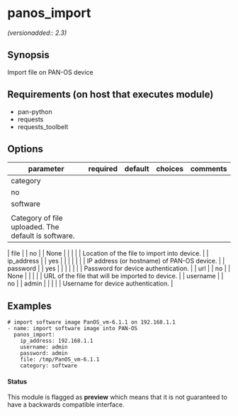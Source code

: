 # panos_import

_(versionadded:: 2.3)_


## Synopsis

Import file on PAN-OS device


## Requirements (on host that executes module)

- pan-python
- requests
- requests_toolbelt

## Options

| parameter | required | default | choices | comments |
| --- | --- | --- | --- | --- |
| category  |
| no |
| software |
| |  |
| Category of file uploaded. The default is software.  |
</td></tr>
| file  |
| no |
| None |
| |  |
| Location of the file to import into device.  |
</td></tr>
| ip_address  |
| yes |
|  |
| |  |
| IP address (or hostname) of PAN-OS device.  |
</td></tr>
| password  |
| yes |
|  |
| |  |
| Password for device authentication.  |
</td></tr>
| url  |
| no |
| None |
| |  |
| URL of the file that will be imported to device.  |
</td></tr>
| username  |
| no |
| admin |
| |  |
| Username for device authentication.  |
</td></tr>
</table>
</br>



## Examples

    # import software image PanOS_vm-6.1.1 on 192.168.1.1
    - name: import software image into PAN-OS
      panos_import:
        ip_address: 192.168.1.1
        username: admin
        password: admin
        file: /tmp/PanOS_vm-6.1.1
        category: software




#### Status

This module is flagged as **preview** which means that it is not guaranteed to have a backwards compatible interface.

